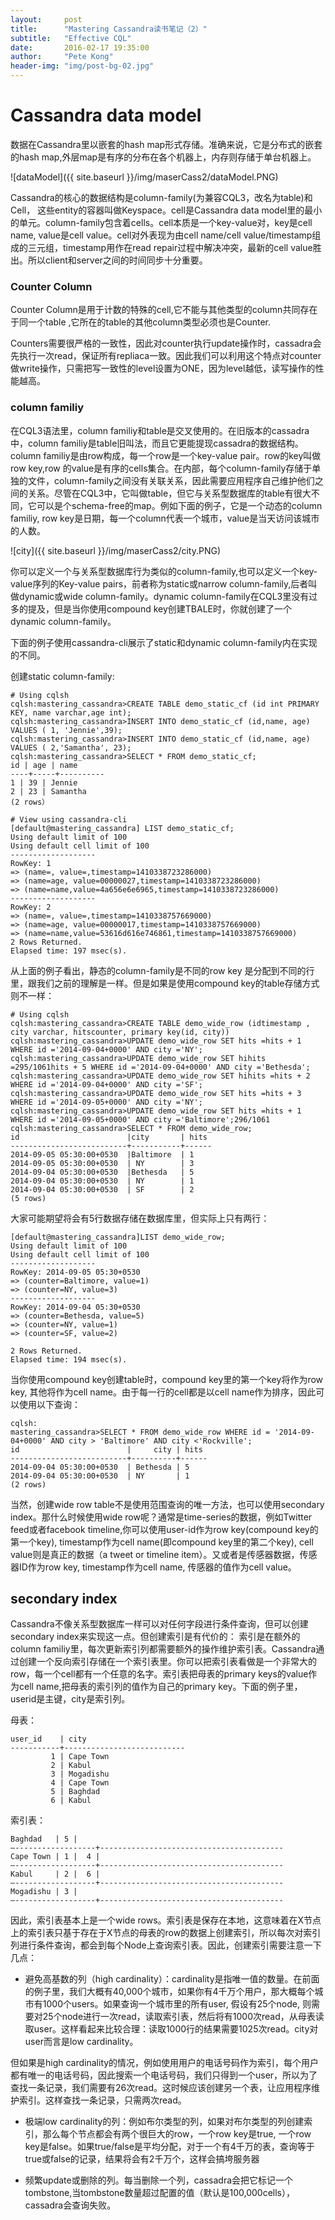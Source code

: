 ```yaml
---
layout:     post
title:      "Mastering Cassandra读书笔记（2）"
subtitle:   "Effective CQL"
date:       2016-02-17 19:35:00
author:     "Pete Kong"
header-img: "img/post-bg-02.jpg"
---
```


# Cassandra data model

数据在Cassandra里以嵌套的hash map形式存储。准确来说，它是分布式的嵌套的hash map,外层map是有序的分布在各个机器上，内存则存储于单台机器上。

![dataModel]({{ site.baseurl }}/img/maserCass2/dataModel.PNG)

Cassandra的核心的数据结构是column-family(为兼容CQL3，改名为table)和Cell， 这些entity的容器叫做Keyspace。cell是Cassandra data model里的最小的单元。column-family包含着cells。cell本质是一个key-value对，key是cell name, value是cell value。cell对外表现为由cell name/cell value/timestamp组成的三元组，timestamp用作在read repair过程中解决冲突，最新的cell value胜出。所以client和server之间的时间同步十分重要。

### Counter Column

Counter Column是用于计数的特殊的cell,它不能与其他类型的column共同存在于同一个table ,它所在的table的其他column类型必须也是Counter.

Counters需要很严格的一致性，因此对counter执行update操作时，cassadra会先执行一次read，保证所有repliaca一致。因此我们可以利用这个特点对counter做write操作，只需把写一致性的level设置为ONE，因为level越低，读写操作的性能越高。

### column familiy

在CQL3语法里，column familiy和table是交叉使用的。在旧版本的cassadra中，column familiy是table旧叫法，而且它更能提现cassadra的数据结构。column familiy是由row构成，每一个row是一个key-value pair。row的key叫做row key,row 的value是有序的cells集合。在内部，每个column-family存储于单独的文件，column-family之间没有关联关系，因此需要应用程序自己维护他们之间的关系。尽管在CQL3中，它叫做table，但它与关系型数据库的table有很大不同，它可以是个schema-free的map。例如下面的例子，它是一个动态的column familiy, row key是日期，每一个column代表一个城市，value是当天访问该城市的人数。

![city]({{ site.baseurl }}/img/maserCass2/city.PNG)

你可以定义一个与关系型数据库行为类似的column-family,也可以定义一个key-value序列的Key-value pairs，前者称为static或narrow column-family,后者叫做dynamic或wide column-family。dynamic column-family在CQL3里没有过多的提及，但是当你使用compound key创建TBALE时，你就创建了一个dynamic column-family。

下面的例子使用cassandra-cli展示了static和dynamic column-family内在实现的不同。

创建static column-family:

    # Using cqlsh
    cqlsh:mastering_cassandra>CREATE TABLE demo_static_cf (id int PRIMARY KEY, name varchar,age int);
    cqlsh:mastering_cassandra>INSERT INTO demo_static_cf (id,name, age) VALUES ( 1, 'Jennie',39);
    cqlsh:mastering_cassandra>INSERT INTO demo_static_cf (id,name, age) VALUES ( 2,'Samantha', 23);
    cqlsh:mastering_cassandra>SELECT * FROM demo_static_cf;
    id | age | name
    ----+-----+----------
    1 | 39 | Jennie
    2 | 23 | Samantha
    (2 rows）

    # View using cassandra-cli
    [default@mastering_cassandra] LIST demo_static_cf;
    Using default limit of 100
    Using default cell limit of 100
    -------------------
    RowKey: 1
    => (name=, value=,timestamp=1410338723286000)
    => (name=age, value=00000027,timestamp=1410338723286000)
    => (name=name,value=4a656e6e6965,timestamp=1410338723286000)
    -------------------
    RowKey: 2
    => (name=, value=,timestamp=1410338757669000)
    => (name=age, value=00000017,timestamp=1410338757669000)
    => (name=name,value=53616d616e746861,timestamp=1410338757669000)
    2 Rows Returned.
    Elapsed time: 197 msec(s).

从上面的例子看出，静态的column-family是不同的row key 是分配到不同的行里，跟我们之前的理解是一样。但是如果是使用compound key的table存储方式则不一样：

    # Using cqlsh
    cqlsh:mastering_cassandra>CREATE TABLE demo_wide_row (idtimestamp , city varchar, hitscounter, primary key(id, city))
    cqlsh:mastering_cassandra>UPDATE demo_wide_row SET hits =hits + 1 WHERE id ='2014-09-04+0000' AND city ='NY';
    cqlsh:mastering_cassandra>UPDATE demo_wide_row SET hihits =295/1061hits + 5 WHERE id ='2014-09-04+0000' AND city ='Bethesda';
    cqlsh:mastering_cassandra>UPDATE demo_wide_row SET hihits =hits + 2 WHERE id ='2014-09-04+0000' AND city ='SF';
    cqlsh:mastering_cassandra>UPDATE demo_wide_row SET hits =hits + 3 WHERE id ='2014-09-05+0000' AND city ='NY';
    cqlsh:mastering_cassandra>UPDATE demo_wide_row SET hits =hits + 1 WHERE id ='2014-09-05+0000' AND city ='Baltimore';296/1061
    cqlsh:mastering_cassandra>SELECT * FROM demo_wide_row;
    id                        |city       | hits
    --------------------------+-----------+------
    2014-09-05 05:30:00+0530  |Baltimore  | 1
    2014-09-05 05:30:00+0530  | NY        | 3
    2014-09-04 05:30:00+0530  |Bethesda   | 5
    2014-09-04 05:30:00+0530  | NY        | 1
    2014-09-04 05:30:00+0530  | SF        | 2
    (5 rows)

大家可能期望将会有5行数据存储在数据库里，但实际上只有两行：

    [default@mastering_cassandra]LIST demo_wide_row;
    Using default limit of 100
    Using default cell limit of 100
    -------------------
    RowKey: 2014-09-05 05:30+0530
    => (counter=Baltimore, value=1)
    => (counter=NY, value=3)
    -------------------
    RowKey: 2014-09-04 05:30+0530
    => (counter=Bethesda, value=5)
    => (counter=NY, value=1)
    => (counter=SF, value=2)

    2 Rows Returned.
    Elapsed time: 194 msec(s).

当你使用compound key创建table时，compound key里的第一个key将作为row key, 其他将作为cell name。由于每一行的cell都是以cell name作为排序，因此可以使用以下查询：

    cqlsh:
    mastering_cassandra>SELECT * FROM demo_wide_row WHERE id = '2014-09-04+0000' AND city > 'Baltimore' AND city <'Rockville';
    id                        |     city | hits
    --------------------------+----------+------
    2014-09-04 05:30:00+0530  | Bethesda | 5
    2014-09-04 05:30:00+0530  | NY       | 1
    (2 rows)

当然，创建wide row table不是使用范围查询的唯一方法，也可以使用secondary index。那什么时候使用wide row呢？通常是time-series的数据，例如Twitter feed或者facebook timeline,你可以使用user-id作为row key(compound key的第一个key), timestamp作为cell name(即compound key里的第二个key), cell value则是真正的数据（a tweet or timeline item）。又或者是传感器数据，传感器ID作为row key, timestamp作为cell name, 传感器的值作为cell value。

## secondary index

Cassandra不像关系型数据库一样可以对任何字段进行条件查询，但可以创建secondary index来实现这一点。但创建索引是有代价的： 索引是在额外的column familiy里，每次更新索引列都需要额外的操作维护索引表。Cassandra通过创建一个反向索引存储在一个索引表里。你可以把索引表看做是一个非常大的row，每一个cell都有一个任意的名字。索引表把母表的primary keys的value作为cell name,把母表的索引列的值作为自己的primary key。下面的例子里，userid是主键，city是索引列。

母表：

    user_id    | city
    -----------+---------------------------
             1 | Cape Town
             2 | Kabul
             3 | Mogadishu
             4 | Cape Town
             5 | Baghdad
             6 | Kabul

索引表：

    Baghdad   | 5 |
    –------------------+-----------------------------------------
    Cape Town | 1 |  4 |
    –------------------+-----------------------------------------
    Kabul     | 2 |  6 |
    –------------------+-----------------------------------------
    Mogadishu | 3 |
    –------------------+-----------------------------------------

因此，索引表基本上是一个wide rows。索引表是保存在本地，这意味着在X节点上的索引表只基于存在于X节点的母表的row的数据上创建索引，所以每次对索引列进行条件查询，都会到每个Node上查询索引表。因此，创建索引需要注意一下几点：

* 避免高基数的列（high cardinality）：cardinality是指唯一值的数量。在前面的例子里，我们大概有40,000个城市，如果你有4千万个用户，那大概每个城市有1000个users。如果查询一个城市里的所有user, 假设有25个node, 则需要对25个node进行一次read，读取索引表，然后将有1000次read，从母表读取user。这样看起来比较合理：读取1000行的结果需要1025次read。city对user而言是low cardinality。

但如果是high cardinality的情况，例如使用用户的电话号码作为索引，每个用户都有唯一的电话号码，因此搜索一个电话号码，我们只得到一个user，所以为了查找一条记录，我们需要有26次read。这时候应该创建另一个表，让应用程序维护索引。这样查找一条记录，只需两次read。

* 极端low cardinality的列：例如布尔类型的列，如果对布尔类型的列创建索引，那么每个节点都会有两个很巨大的row，一个row key是true, 一个row key是false。如果true/false是平均分配，对于一个有4千万的表，查询等于true或false的记录，结果将会有2千万个，这样会搞垮服务器

* 频繁update或删除的列。每当删除一个列，cassadra会把它标记一个tombstone,当tombstone数量超过配置的值（默认是100,000cells），cassadra会查询失败。
